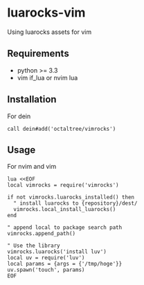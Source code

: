 # luarocks-vim
Using luarocks assets for vim

## Requirements
* python >= 3.3
* vim if_lua or nvim lua

## Installation
For dein
```vim
call dein#add('octaltree/vimrocks')
```

## Usage
For nvim and vim
```vim
lua <<EOF
local vimrocks = require('vimrocks')

if not vimrocks.luarocks_installed() then
  " install luarocks to {repository}/dest/
  vimrocks.local_install_luarocks()
end

" append local to package search path
vimrocks.append_path()

" Use the library
vimrocks.luarocks('install luv')
local uv = require('luv')
local params = {args = {'/tmp/hoge'}}
uv.spawn('touch', params)
EOF
```
